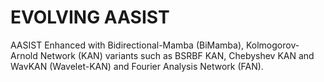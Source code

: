 # EVOLVING AASIST
AASIST Enhanced with Bidirectional-Mamba (BiMamba), Kolmogorov-Arnold Network (KAN) variants such as BSRBF KAN, Chebyshev KAN and WavKAN (Wavelet-KAN) and Fourier Analysis Network (FAN).
